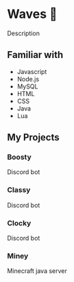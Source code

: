 # **Waves 👋**

Description

## **Familiar with**

* Javascript
* Node.js
* MySQL
* HTML
* CSS
* Java
* Lua

## **My Projects**

### **Boosty**

Discord bot

### **Classy**

Discord bot

### **Clocky**

Discord bot

### **Miney**

Minecraft java server
